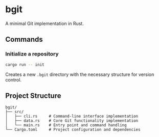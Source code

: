 # bgit

A minimal Git implementation in Rust.

## Commands

### Initialize a repository

```bash
cargo run -- init
```

Creates a new `.bgit` directory with the necessary structure for version control.

## Project Structure

```
bgit/
├── src/
│   ├── cli.rs     # Command-line interface implementation
│   ├── data.rs    # Core Git functionality implementation
│   └── main.rs    # Entry point and command handling
└── Cargo.toml     # Project configuration and dependencies
```
